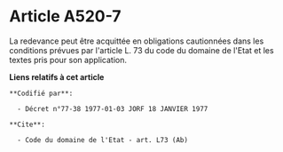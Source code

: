 # Article A520-7

La redevance peut être acquittée en obligations cautionnées dans les conditions prévues par l'article L. 73 du code du
domaine de l'Etat et les textes pris pour son application.

**Liens relatifs à cet article**

	**Codifié par**:

	  - Décret n°77-38 1977-01-03 JORF 18 JANVIER 1977

	**Cite**:

	  - Code du domaine de l'Etat - art. L73 (Ab)
